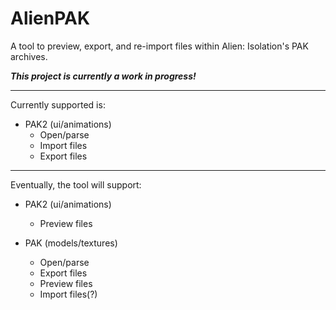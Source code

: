 # AlienPAK
A tool to preview, export, and re-import files within Alien: Isolation's PAK archives.

***This project is currently a work in progress!***

---

Currently supported is:
- PAK2 (ui/animations)
  - Open/parse
  - Import files
  - Export files
  
---

Eventually, the tool will support:
- PAK2 (ui/animations)
  - Preview files
  
- PAK (models/textures)
  - Open/parse
  - Export files
  - Preview files
  - Import files(?)

